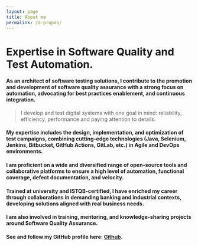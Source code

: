 ```yaml
---
layout: page
title: About me
permalink: /a-propos/
---
```


# Expertise in Software Quality and Test Automation.

#### As an architect of software testing solutions, I contribute to the promotion and development of software quality assurance with a strong focus on automation, advocating for best practices enablement, and continuous integration.

> I develop and test digital systems with one goal in mind: reliability, efficiency, performance and paying attention to details.

#### My expertise includes the design, implementation, and optimization of test campaigns, combining cutting-edge technologies (Java, Selenium, Jenkins, Bitbucket, GitHub Actions, GitLab, etc.) in Agile and DevOps environments.

#### I am proficient on a wide and diversified range of open-source tools and collaborative platforms to ensure a high level of automation, functional coverage, defect documentation, and velocity.

#### Trained at university and ISTQB-certified, I have enriched my career through collaborations in demanding banking and industrial contexts, developing solutions aligned with real business needs.

#### I am also involved in training, mentoring, and knowledge-sharing projects around Software Quality Assurance.

#### See and follow my GitHub profile here: [Github](https://github.com/iamrdb2f).